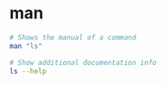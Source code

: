 # man

```sh
# Shows the manual of a command
man "ls"

# Show additional documentation info
ls --help
```
